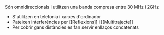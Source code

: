 Són omnidireccionals i utilitzen una banda compresa entre 30 MHz i 2GHz


- S'utilitzen en telefonia i xarxes d'ordinador
- Pateixen interferències per [[Reflexions]] i [[Multitrajecte]]
- Per cobrir gans distàncies es fan servir enllaços concatenats
